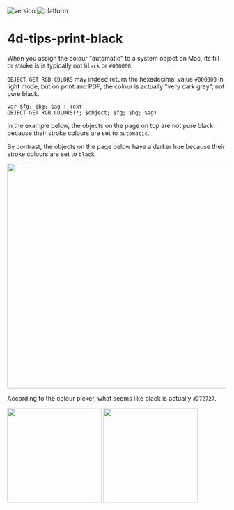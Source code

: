 ![version](https://img.shields.io/badge/version-20%2B-E23089)
![platform](https://img.shields.io/static/v1?label=platform&message=mac-intel%20|%20mac-arm%20|%20win-64&color=blue)

# 4d-tips-print-black

When you assign the colour "automatic" to a system object on Mac, its fill or stroke is  is typically not `black` or `#000000`.

`OBJECT GET RGB COLORS` may indeed return the hexadecimal value `#000000` in light mode, but on print and PDF, the colour is actually "very dark grey", not pure black.

```4d
var $fg; $bg; $ag : Text
OBJECT GET RGB COLORS(*; $object; $fg; $bg; $ag)
```

In the example below, the objects on the page on top are not pure black because their stroke colours are set to `automatic`.

By contrast, the objects on the page below have a darker hue because their stroke colours are set to `black`.

<img src="https://github.com/user-attachments/assets/b7438125-a77b-4c37-84df-78d5a570bef0" width=516 height=auto >

According to the colour picker, what seems like black is actually `#272727`. 

<img src="https://github.com/user-attachments/assets/6f579815-5dc3-41e6-81a1-348ed8518e44" width=217 height=auto >
<img src="https://github.com/user-attachments/assets/96c98077-a30b-42e3-b6a0-c4abf875618c" width=217 height=auto >
